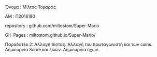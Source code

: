 Όνομα : Μίλτος Τομαράς

ΑΜ : Π2016180

repository : github.com/miltostom/Super-Mario

GH-Pages : miltostom.github.io/Super-Mario/
 
 Παραδοτέο 2:
 Αλλαγή πίστας.
 Αλλαγή του πρωταγωνιστή και των coins.
 Δημιουργία Score και ζωών.
 Δημιουργία ήχων.
 
